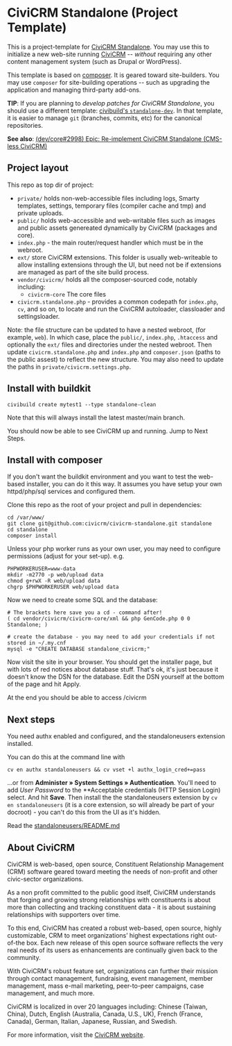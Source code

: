 # CiviCRM Standalone (Project Template)

This is a project-template for [CiviCRM Standalone](https://lab.civicrm.org/dev/core/-/wikis/standalone). You may use this to initialize a new web-site running [CiviCRM](https://civicrm.org) -- *without* requiring any other content management system (such as Drupal or WordPress).

This template is based on [composer](https://getcomposer.org/). It is geared toward site-builders. You may use `composer` for site-building operations -- such as upgrading the application and managing third-party add-ons.

__TIP__: If you are planning to _develop patches for CiviCRM Standalone_, you should use a different template: [civibuild's `standalone-dev`](https://github.com/civicrm/civicrm-buildkit/tree/master/app/config/standalone-dev). In that template, it is easier to manage `git` (branches, commits, etc) for the canonical repositories.

__See also__: [(dev/core#2998) Epic: Re-implement CiviCRM Standalone (CMS-less CiviCRM)](https://lab.civicrm.org/dev/core/-/issues/2998)

<!--
It is still in the early development stages. Eventually we aim to provide a zip/tar archive that can be uploaded to a web server. Currently it requires [composer](https://getcomposer.org/) or [buildkit](), which are fairly technical tools used mostly by (respectively) PHP and CiviCRM developers.

## Development

We are using CiviCRM's Gitlab for issues/discussion, and Github pull-requests for tracking code changes.

* CiviCRM Standalone meta-issue: https://lab.civicrm.org/dev/core/-/issues/2998
* CiviCRM Standalone github repo: https://github.com/civicrm/civicrm-standalone

We also have a [CiviCRM Standalone channel](https://chat.civicrm.org/civicrm/channels/standalone) on CiviCRM's chat.

There are four key repositories:

1. [Buildkit](https://github.com/civicrm/civicrm-buildkit/) *The standalone work is now included in the main branch.*
2. [cv](https://github.com/civicrm/cv) *The standalone work is now included in the main branch.*
3. [This repo (civicrm-standalone)](https://github.com/civicrm/civicrm-standalone)
4. CiviCRM Core, of course. Standalone support and the Standalone Users extension (which was in a [separate repo](https://lab.civicrm.org/extensions/standaloneusers/)) are all in core now.

![Diagram showing how repositories relate](images/repos.excalidraw.png)

In words:

- Buildkit provides the `civibuild` command for creating local instances of 
  CiviCRM. It includes instructions for fetching this repo.

- Those instances include the `cv` command/tool, and have this repo as the project's 
  webroot.

- The composer.json file in this repo pulls in the master branch of CiviCRM core.

- The standalone users core extension is then installed on the instance using 
  the command line (it will be hidden from the extensions UI), to provide the access restrictions.
-->

## Project layout

This repo as top dir of project:

- `private/` holds non-web-accessible files including logs, Smarty 
 templates, settings, temporary files (compiler cache and tmp) and private uploads.
- `public/` holds web-accessible and web-writable files such as images and public assets genereated dynamically by CiviCRM (packages and core).
- `index.php` - the main router/request handler which must be in the webroot.
- `ext/` store CiviCRM extensions. This folder is usually web-writeable to allow installing extensions through the UI, but need not be if extensions are managed as part of the site build process.
- `vendor/civicrm/` holds all the composer-sourced code, notably including:
  - `civicrm-core` The core files
- `civicrm.standalone.php` - provides a common codepath for `index.php`, `cv`, and so on, to locate and run the CiviCRM autoloader, classloader and settingsloader.

Note: the file structure can be updated to have a nested webroot, (for example, `web`). In which case, place the `public/`, `index.php`, `.htaccess` and optionally the `ext/` files and directories under the nested webroot. Then update `civicrm.standalone.php` and `index.php` and `composer.json` (paths to the public assest) to reflect the new structure. You may also need to update the paths in `private/civicrm.settings.php`.

## Install with buildkit

```
civibuild create mytest1 --type standalone-clean
```

Note that this will always install the latest master/main branch.

You should now be able to see CiviCRM up and running. Jump to Next Steps.

## Install with composer

If you don't want the buildkit environment and you want to test the web-based installer, you can do it this way. It assumes you have setup your own httpd/php/sql services and configured them.

Clone this repo as the root of your project and pull in dependencies:

```
cd /var/www/
git clone git@github.com:civicrm/civicrm-standalone.git standalone
cd standalone
composer install
```

Unless your php worker runs as your own user, you may need to configure permissions (adjust for your set-up). e.g.

```
PHPWORKERUSER=www-data
mkdir -m2770 -p web/upload data
chmod g+rwX -R web/upload data
chgrp $PHPWORKERUSER web/upload data
```

Now we need to create some SQL and the database:

```
# The brackets here save you a cd - command after!
( cd vendor/civicrm/civicrm-core/xml && php GenCode.php 0 0 Standalone; )

# create the database - you may need to add your credentials if not stored in ~/.my.cnf
mysql -e "CREATE DATABASE standalone_civicrm;"
```

Now visit the site in your browser. You should get the installer page, but with lots of red notices about database stuff. That's ok, it's just because it doesn't know the DSN for the database. Edit the DSN yourself at the bottom of the page and hit Apply.

At the end you should be able to access /civicrm

## Next steps

You need authx enabled and configured, and the standaloneusers extension installed.

You can do this at the command line with

```
cv en authx standaloneusers && cv vset +l authx_login_cred+=pass
```

...or from **Administer » System Settings » Authentication**. You'll need to add *User Password* to the **Acceptable credentials (HTTP Session Login) select. And hit **Save**. Then install the the standaloneusers extension by `cv en standaloneusers` (it is a core extension, so will already be part of your docroot) - you can't do this from the UI as it's hidden.

Read the [standaloneusers/README.md](https://github.com/civicrm/civicrm-core/blob/master/ext/standaloneusers/README.md)

## About CiviCRM

CiviCRM is web-based, open source, Constituent Relationship Management (CRM) software geared toward meeting the needs of non-profit and other civic-sector organizations.

As a non profit committed to the public good itself, CiviCRM understands that forging and growing strong relationships with constituents is about more than collecting and tracking constituent data - it is about sustaining relationships with supporters over time.

To this end, CiviCRM has created a robust web-based, open source, highly customizable, CRM to meet organizations’ highest expectations right out-of-the box. Each new release of this open source software reflects the very real needs of its users as enhancements are continually given back to the community.

With CiviCRM's robust feature set, organizations can further their mission through contact management, fundraising, event management, member management, mass e-mail marketing, peer-to-peer campaigns, case management, and much more.

CiviCRM is localized in over 20 languages including: Chinese (Taiwan, China), Dutch, English (Australia, Canada, U.S., UK), French (France, Canada), German, Italian, Japanese, Russian, and Swedish.

For more information, visit the [CiviCRM website](https://civicrm.org).

